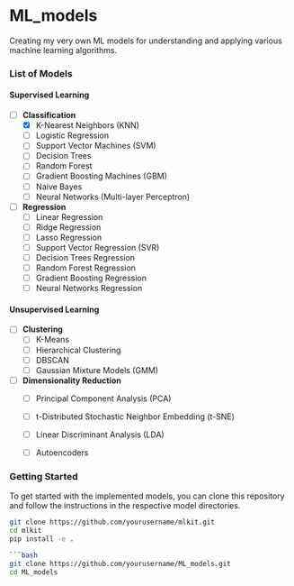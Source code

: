 # ML_models

Creating my very own ML models for understanding and applying various machine learning algorithms.

### List of Models

#### Supervised Learning

- [ ] **Classification**
  - [x] K-Nearest Neighbors (KNN)
  - [ ] Logistic Regression
  - [ ] Support Vector Machines (SVM)
  - [ ] Decision Trees
  - [ ] Random Forest
  - [ ] Gradient Boosting Machines (GBM)
  - [ ] Naive Bayes
  - [ ] Neural Networks (Multi-layer Perceptron)

- [ ] **Regression**
  - [ ] Linear Regression
  - [ ] Ridge Regression
  - [ ] Lasso Regression
  - [ ] Support Vector Regression (SVR)
  - [ ] Decision Trees Regression
  - [ ] Random Forest Regression
  - [ ] Gradient Boosting Regression
  - [ ] Neural Networks Regression

#### Unsupervised Learning

- [ ] **Clustering**
  - [ ] K-Means
  - [ ] Hierarchical Clustering
  - [ ] DBSCAN
  - [ ] Gaussian Mixture Models (GMM)

- [ ] **Dimensionality Reduction**
  - [ ] Principal Component Analysis (PCA)
  - [ ] t-Distributed Stochastic Neighbor Embedding (t-SNE)
  - [ ] Linear Discriminant Analysis (LDA)
  - [ ] Autoencoders


### Getting Started

To get started with the implemented models, you can clone this repository and follow the instructions in the respective model directories.

```bash
git clone https://github.com/yourusername/mlkit.git
cd mlkit
pip install -e .

```bash
git clone https://github.com/yourusername/ML_models.git
cd ML_models
